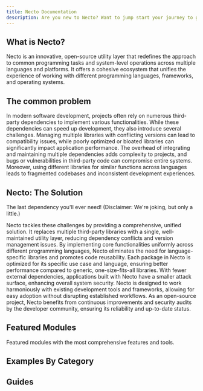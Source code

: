 ```yaml
---
title: Necto Documentation
description: Are you new to Necto? Want to jump start your journey to get developing as fast as possible? The fastest way to get started us by jumping in directly to a module for the language of your choice.
---    
```

 
## What is Necto? 

Necto is an innovative, open-source utility layer that redefines the approach to common programming tasks and system-level operations across multiple languages and platforms. 
It offers a cohesive ecosystem that unifies the experience of working with different programming languages, frameworks, and operating systems.

## The common problem  

In modern software development, projects often rely on numerous third-party dependencies to implement various functionalities. While these dependencies can speed up development, they also introduce several challenges. Managing multiple libraries with conflicting versions can lead to compatibility issues, while poorly optimized or bloated libraries can significantly impact application performance. The overhead of integrating and maintaining multiple dependencies adds complexity to projects, and bugs or vulnerabilities in third-party code can compromise entire systems. Moreover, using different libraries for similar functions across languages leads to fragmented codebases and inconsistent development experiences.

## Necto: The Solution

The last dependency you'll ever need!
(Disclaimer: We're joking, but only a little.)

Necto tackles these challenges by providing a comprehensive, unified solution. It replaces multiple third-party libraries with a single, well-maintained utility layer, reducing dependency conflicts and version management issues. By implementing core functionalities uniformly across different programming languages, Necto eliminates the need for language-specific libraries and promotes code reusability. Each package in Necto is optimized for its specific use case and language, ensuring better performance compared to generic, one-size-fits-all libraries. With fewer external dependencies, applications built with Necto have a smaller attack surface, enhancing overall system security. Necto is designed to work harmoniously with existing development tools and frameworks, allowing for easy adoption without disrupting established workflows. As an open-source project, Necto benefits from continuous improvements and security audits by the developer community, ensuring its reliability and up-to-date status.

## Featured Modules

Featured modules with the most comprehensive features and tools. 

## Examples By Category

## Guides 
